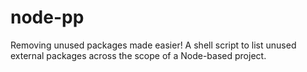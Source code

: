 # node-pp
Removing unused packages made easier! A shell script to list unused external packages across the scope of a Node-based project.
